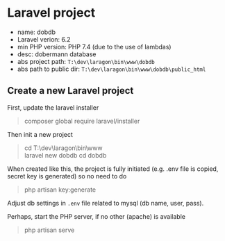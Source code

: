 # Laravel project

- name: dobdb
- Laravel verion: 6.2
- min PHP version: PHP 7.4 (due to the use of lambdas)
- desc: dobermann database
- abs project path: `T:\dev\laragon\bin\www\dobdb`
- abs path to public dir: `T:\dev\laragon\bin\www\dobdb\public_html`

## Create a new Laravel project

First, update the laravel installer
>composer global require laravel/installer

Then init a new project
> cd T:\dev\laragon\bin\www\
> laravel new dobdb
> cd dobdb

When created like this, the project is fully initiated (e.g. .env file is copied, secret key is generated) so no need to do
> php artisan key:generate

Adjust db settings in `.env` file related to mysql (db name, user, pass).

Perhaps, start the PHP server, if no other (apache) is available
> php artisan serve
